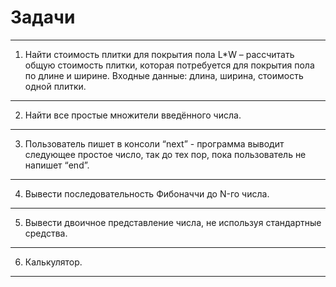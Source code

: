 # Задачи

____
1. Найти стоимость плитки для покрытия пола L*W – рассчитать общую стоимость плитки, которая потребуется для покрытия пола по длине и ширине. Входные данные: длина, ширина, стоимость одной плитки. 
____
2. Найти все простые множители введённого числа. 
____
3. Пользователь пишет в консоли “next” - программа выводит следующее простое число, так до тех пор, пока пользователь не напишет “end”. 
____
4. Вывести последовательность Фибоначчи до N-го числа.
____
5. Вывести двоичное представление числа, не используя стандартные средства. 
____
6. Калькулятор.
____


